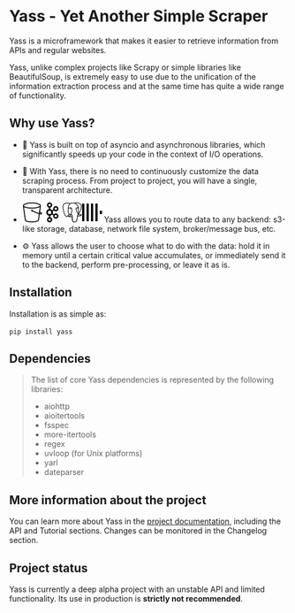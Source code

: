 # **Yass - Yet Another Simple Scraper**

Yass is a microframework that makes it easier to retrieve information from APIs and regular websites.

Yass, unlike complex projects like Scrapy or simple libraries like BeautifulSoup, is extremely easy to use due to the unification of the information extraction process and at the same time has quite a wide range of functionality.

## **Why use Yass?**

* :rocket: Yass is built on top of asyncio and asynchronous libraries, which significantly speeds up your code in the context of I/O operations.

* :repeat: With Yass, there is no need to continuously customize the data scraping process. From project to project, you will have a single, transparent architecture.

* ![s3](docs/assets/amazons3.svg)![kafka](docs/assets/apachekafka.svg)![psql](docs/assets/postgresql.svg)![clickhouse](docs/assets/clickhouse.svg) Yass allows you to route data to any backend: s3-like storage, database, network file system, broker/message bus, etc.

* :gear: Yass allows the user to choose what to do with the data: hold it in memory until a certain critical value accumulates, or immediately send it to the backend, perform pre-processing, or leave it as is.

## **Installation**

Installation is as simple as:

`
pip install yass
`

## **Dependencies**

>The list of core Yass dependencies is represented by the following libraries:
>
> * aiohttp
> * aioitertools
> * fsspec
> * more-itertools
> * regex
> * uvloop (for Unix platforms)
> * yarl
> * dateparser

## **More information about the project**

You can learn more about Yass in the [project documentation](https://danchukivan.github.io/yass/), including the API and Tutorial sections. Changes can be monitored in the Changelog section.

## **Project status**

Yass is currently a deep alpha project with an unstable API and limited functionality. Its use in production is **strictly not recommended**.
